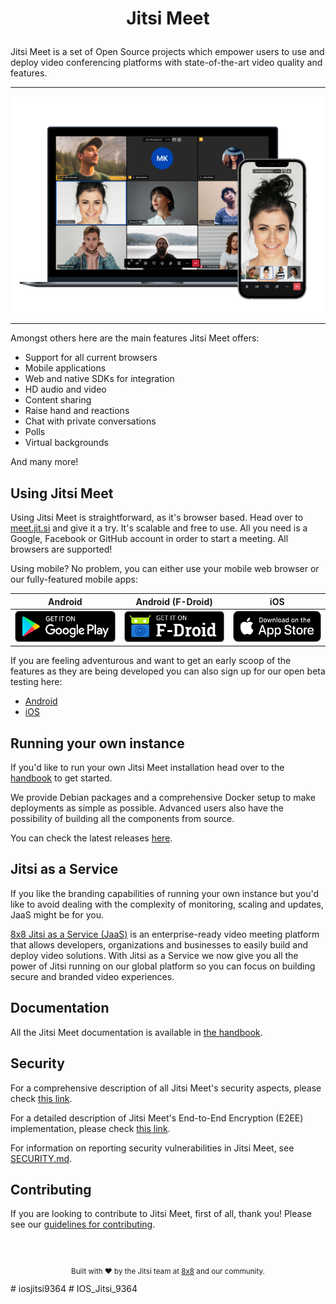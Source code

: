 # <p align="center">Jitsi Meet</p>

Jitsi Meet is a set of Open Source projects which empower users to use and deploy
video conferencing platforms with state-of-the-art video quality and features.

<hr />

<p align="center">
<img src="https://raw.githubusercontent.com/jitsi/jitsi-meet/master/readme-img1.png" width="900" />
</p>

<hr />

Amongst others here are the main features Jitsi Meet offers:

* Support for all current browsers
* Mobile applications
* Web and native SDKs for integration
* HD audio and video
* Content sharing
* Raise hand and reactions
* Chat with private conversations
* Polls
* Virtual backgrounds

And many more!

## Using Jitsi Meet

Using Jitsi Meet is straightforward, as it's browser based. Head over to [meet.jit.si](https://meet.jit.si) and give it a try. It's scalable and free to use. All you need is a Google, Facebook or GitHub account in order to start a meeting. All browsers are supported!

Using mobile? No problem, you can either use your mobile web browser or our fully-featured
mobile apps:

| Android | Android (F-Droid) | iOS |
|:-:|:-:|:-:|
| [<img src="resources/img/google-play-badge.png" height="50">](https://play.google.com/store/apps/details?id=org.jitsi.meet) | [<img src="resources/img/f-droid-badge.png" height="50">](https://f-droid.org/en/packages/org.jitsi.meet/) | [<img src="resources/img/appstore-badge.png" height="50">](https://itunes.apple.com/us/app/jitsi-meet/id1165103905) |

If you are feeling adventurous and want to get an early scoop of the features as they are being
developed you can also sign up for our open beta testing here:

* [Android](https://play.google.com/apps/testing/org.jitsi.meet)
* [iOS](https://testflight.apple.com/join/isy6ja7S)

## Running your own instance

If you'd like to run your own Jitsi Meet installation head over to the [handbook](https://jitsi.github.io/handbook/docs/devops-guide/) to get started.

We provide Debian packages and a comprehensive Docker setup to make deployments as simple as possible.
Advanced users also have the possibility of building all the components from source.

You can check the latest releases [here](https://jitsi.github.io/handbook/docs/releases).

## Jitsi as a Service

If you like the branding capabilities of running your own instance but you'd like
to avoid dealing with the complexity of monitoring, scaling and updates, JaaS might be
for you.

[8x8 Jitsi as a Service (JaaS)](https://jaas.8x8.vc) is an enterprise-ready video meeting platform that allows developers, organizations and businesses to easily build and deploy video solutions. With Jitsi as a Service we now give you all the power of Jitsi running on our global platform so you can focus on building secure and branded video experiences.

## Documentation

All the Jitsi Meet documentation is available in [the handbook](https://jitsi.github.io/handbook/).

## Security

For a comprehensive description of all Jitsi Meet's security aspects, please check [this link](https://jitsi.org/security).

For a detailed description of Jitsi Meet's End-to-End Encryption (E2EE) implementation,
please check [this link](https://jitsi.org/e2ee-whitepaper/).

For information on reporting security vulnerabilities in Jitsi Meet, see [SECURITY.md](./SECURITY.md).

## Contributing

If you are looking to contribute to Jitsi Meet, first of all, thank you! Please
see our [guidelines for contributing](CONTRIBUTING.md).

<br />
<br />

<footer>
<p align="center" style="font-size: smaller;">
Built with ❤️ by the Jitsi team at <a href="https://8x8.com" target="_blank">8x8</a> and our community.
</p>
</footer>
# iosjitsi9364
# IOS_Jitsi_9364
